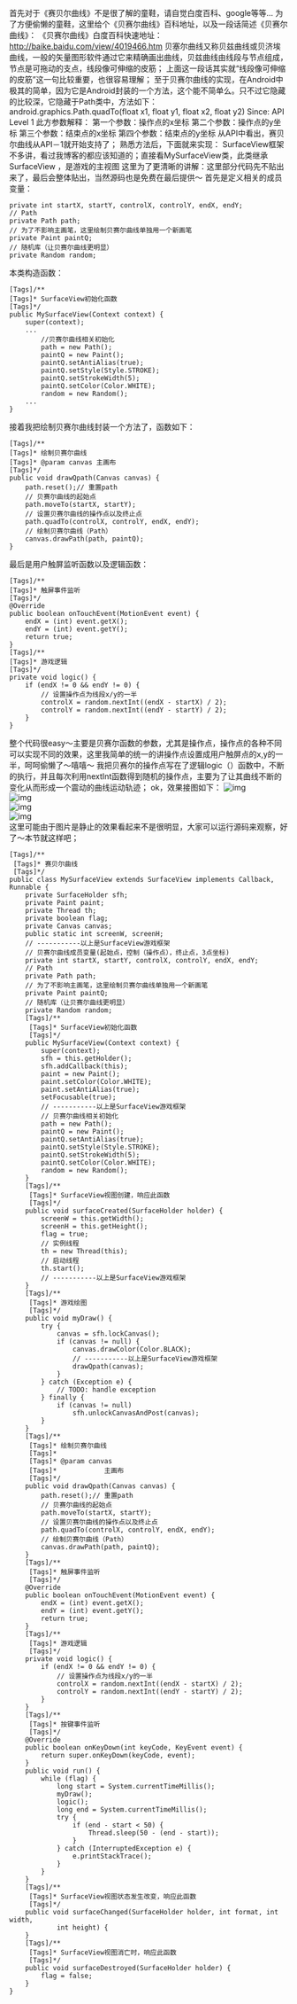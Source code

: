 首先对于《赛贝尔曲线》不是很了解的童鞋，请自觉白度百科、google等等...
为了方便偷懒的童鞋，这里给个《贝赛尔曲线》百科地址，以及一段话简述《贝赛尔曲线》：
《贝赛尔曲线》白度百科快速地址：http://baike.baidu.com/view/4019466.htm
贝塞尔曲线又称贝兹曲线或贝济埃曲线，一般的矢量图形软件通过它来精确画出曲线，贝兹曲线由线段与节点组成，节点是可拖动的支点，线段像可伸缩的皮筋；
上面这一段话其实就“线段像可伸缩的皮筋”这一句比较重要，也很容易理解；        至于贝赛尔曲线的实现，在Android中极其的简单，因为它是Android封装的一个方法，这个能不简单么。只不过它隐藏的比较深，它隐藏于Path类中，方法如下：
android.graphics.Path.quadTo(float x1, float y1, float x2, float y2)
Since: API Level 1
此方参数解释：
第一个参数：操作点的x坐标
第二个参数：操作点的y坐标
第三个参数：结束点的x坐标
第四个参数：结束点的y坐标
从API中看出，赛贝尔曲线从API－1就开始支持了；
熟悉方法后，下面就来实现：
SurfaceView框架不多讲，看过我博客的都应该知道的；直接看MySurfaceView类，此类继承SurfaceView ，是游戏的主视图 这里为了更清晰的讲解：这里部分代码先不贴出来了，最后会整体贴出，当然源码也是免费在最后提供～
首先是定义相关的成员变量：
```  
private int startX, startY, controlX, controlY, endX, endY;  
// Path  
private Path path;  
// 为了不影响主画笔，这里绘制贝赛尔曲线单独用一个新画笔  
private Paint paintQ;  
// 随机库（让贝赛尔曲线更明显）  
private Random random;  
```
本类构造函数：
```  
[Tags]/** 
[Tags]* SurfaceView初始化函数 
[Tags]*/  
public MySurfaceView(Context context) {  
    super(context);  
    ...
        //贝赛尔曲线相关初始化  
        path = new Path();
        paintQ = new Paint();
        paintQ.setAntiAlias(true);
        paintQ.setStyle(Style.STROKE);
        paintQ.setStrokeWidth(5);
        paintQ.setColor(Color.WHITE);
        random = new Random();
    ...
} 
```
接着我把绘制贝赛尔曲线封装一个方法了，函数如下：
```  
[Tags]/** 
[Tags]* 绘制贝赛尔曲线 
[Tags]* @param canvas 主画布 
[Tags]*/  
public void drawQpath(Canvas canvas) {  
    path.reset();// 重置path
    // 贝赛尔曲线的起始点  
    path.moveTo(startX, startY);
    // 设置贝赛尔曲线的操作点以及终止点  
    path.quadTo(controlX, controlY, endX, endY);
    // 绘制贝赛尔曲线（Path）  
    canvas.drawPath(path, paintQ);
}  
```
最后是用户触屏监听函数以及逻辑函数：
```  
[Tags]/** 
[Tags]* 触屏事件监听 
[Tags]*/  
@Override  
public boolean onTouchEvent(MotionEvent event) {  
    endX = (int) event.getX();
    endY = (int) event.getY();
    return true;  
}  
[Tags]/** 
[Tags]* 游戏逻辑 
[Tags]*/  
private void logic() {  
    if (endX != 0 && endY != 0) {  
        // 设置操作点为线段x/y的一半  
        controlX = random.nextInt((endX - startX) / 2);
        controlY = random.nextInt((endY - startY) / 2);
    }  
}  
```
整个代码很easy～主要是贝赛尔函数的参数，尤其是操作点，操作点的各种不同可以实现不同的效果，这里我简单的统一的讲操作点设置成用户触屏点的x,y的一半，呵呵偷懒了～嘻嘻～
我把贝赛尔的操作点写在了逻辑logic（）函数中，不断的执行，并且每次利用nextInt函数得到随机的操作点，主要为了让其曲线不断的变化从而形成一个震动的曲线运动轨迹；
ok，效果接图如下：
![img](P)  
![img](P)  
![img](P)  
![img](P)  
这里可能由于图片是静止的效果看起来不是很明显，大家可以运行源码来观察，好了～本节就这样吧；
```  
[Tags]/**
 [Tags]* 赛贝尔曲线
 [Tags]*/
public class MySurfaceView extends SurfaceView implements Callback, Runnable {
	private SurfaceHolder sfh;
	private Paint paint;
	private Thread th;
	private boolean flag;
	private Canvas canvas;
	public static int screenW, screenH;
	// -----------以上是SurfaceView游戏框架
	// 贝赛尔曲线成员变量(起始点，控制（操作点），终止点，3点坐标)
	private int startX, startY, controlX, controlY, endX, endY;
	// Path
	private Path path;
	// 为了不影响主画笔，这里绘制贝赛尔曲线单独用一个新画笔
	private Paint paintQ;
	// 随机库（让贝赛尔曲线更明显）
	private Random random;
	[Tags]/**
	 [Tags]* SurfaceView初始化函数
	 [Tags]*/
	public MySurfaceView(Context context) {
		super(context);
		sfh = this.getHolder();
		sfh.addCallback(this);
		paint = new Paint();
		paint.setColor(Color.WHITE);
		paint.setAntiAlias(true);
		setFocusable(true);
		// -----------以上是SurfaceView游戏框架
		// 贝赛尔曲线相关初始化
		path = new Path();
		paintQ = new Paint();
		paintQ.setAntiAlias(true);
		paintQ.setStyle(Style.STROKE);
		paintQ.setStrokeWidth(5);
		paintQ.setColor(Color.WHITE);
		random = new Random();
	}
	[Tags]/**
	 [Tags]* SurfaceView视图创建，响应此函数
	 [Tags]*/
	public void surfaceCreated(SurfaceHolder holder) {
		screenW = this.getWidth();
		screenH = this.getHeight();
		flag = true;
		// 实例线程
		th = new Thread(this);
		// 启动线程
		th.start();
		// -----------以上是SurfaceView游戏框架
	}
	[Tags]/**
	 [Tags]* 游戏绘图
	 [Tags]*/
	public void myDraw() {
		try {
			canvas = sfh.lockCanvas();
			if (canvas != null) {
				canvas.drawColor(Color.BLACK);
				// -----------以上是SurfaceView游戏框架
				drawQpath(canvas);
			}
		} catch (Exception e) {
			// TODO: handle exception
		} finally {
			if (canvas != null)
				sfh.unlockCanvasAndPost(canvas);
		}
	}
	[Tags]/**
	 [Tags]* 绘制贝赛尔曲线
	 [Tags]* 
	 [Tags]* @param canvas
	 [Tags]*            主画布
	 [Tags]*/
	public void drawQpath(Canvas canvas) {
		path.reset();// 重置path
		// 贝赛尔曲线的起始点
		path.moveTo(startX, startY);
		// 设置贝赛尔曲线的操作点以及终止点
		path.quadTo(controlX, controlY, endX, endY);
		// 绘制贝赛尔曲线（Path）
		canvas.drawPath(path, paintQ);
	}
	[Tags]/**
	 [Tags]* 触屏事件监听
	 [Tags]*/
	@Override
	public boolean onTouchEvent(MotionEvent event) {
		endX = (int) event.getX();
		endY = (int) event.getY();
		return true;
	}
	[Tags]/**
	 [Tags]* 游戏逻辑
	 [Tags]*/
	private void logic() {
		if (endX != 0 && endY != 0) {
			// 设置操作点为线段x/y的一半
			controlX = random.nextInt((endX - startX) / 2);
			controlY = random.nextInt((endY - startY) / 2);
		}
	}
	[Tags]/**
	 [Tags]* 按键事件监听
	 [Tags]*/
	@Override
	public boolean onKeyDown(int keyCode, KeyEvent event) {
		return super.onKeyDown(keyCode, event);
	}
	public void run() {
		while (flag) {
			long start = System.currentTimeMillis();
			myDraw();
			logic();
			long end = System.currentTimeMillis();
			try {
				if (end - start < 50) {
					Thread.sleep(50 - (end - start));
				}
			} catch (InterruptedException e) {
				e.printStackTrace();
			}
		}
	}
	[Tags]/**
	 [Tags]* SurfaceView视图状态发生改变，响应此函数
	 [Tags]*/
	public void surfaceChanged(SurfaceHolder holder, int format, int width,
			int height) {
	}
	[Tags]/**
	 [Tags]* SurfaceView视图消亡时，响应此函数
	 [Tags]*/
	public void surfaceDestroyed(SurfaceHolder holder) {
		flag = false;
	}
}
```